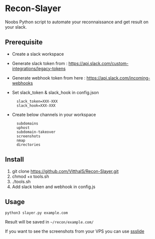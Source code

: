 # Recon-Slayer
Noobs Python script to automate your reconnaissance and get result on your slack.


## Prerequisite 
- Create a slack workspace
- Generate slack token from : https://api.slack.com/custom-integrations/legacy-tokens
- Generate webhook token from here : https://api.slack.com/incoming-webhooks
- Set slack_token & slack_hook in config.json

        slack_token=XXX-XXX
        slack_hook=XXX-XXX

- Create below channels in your workspace
        
        subdomains
        uphost
        subdomain-takeover
        screenshots
        nmap
        directories

## Install 
1. git clone https://github.com/VitthalS/Recon-Slayer.git
2. chmod +x tools.sh
3. ./tools.sh
4. Add slack token and webhook in config.js


## Usage

	python3 slayer.py example.com

Result will be saved in `~/recon/example.com/`

If you want to see the screenshots from your VPS you can use [ssslide](https://github.com/tehryanx/ssslide)


 
